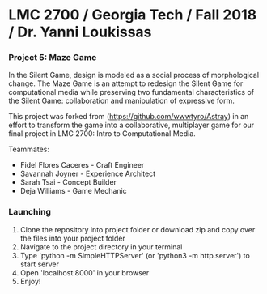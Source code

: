 # LMC 2700 / Georgia Tech / Fall 2018 / Dr. Yanni Loukissas

### Project 5: Maze Game

In the Silent Game, design is modeled as a social process of morphological change. The Maze Game is an attempt to redesign the Silent Game for computational media while preserving two fundamental characteristics of the Silent Game: collaboration and manipulation of expressive form.

This project was forked from (https://github.com/wwwtyro/Astray) in an effort to transform the game into a collaborative, multiplayer game for our final project in LMC 2700: Intro to Computational Media.

Teammates:
- Fidel Flores Caceres - Craft Engineer
- Savannah Joyner - Experience Architect
- Sarah Tsai - Concept Builder
- Deja Williams - Game Mechanic

### Launching

1. Clone the repository into project folder or download zip and copy over the files into your project folder
2. Navigate to the project directory in your terminal
3. Type 'python -m SimpleHTTPServer' (or 'python3 -m http.server') to start server
4. Open 'localhost:8000' in your browser
5. Enjoy!
